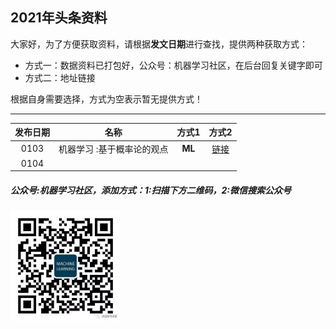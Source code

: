 ## 2021年头条资料

大家好，为了方便获取资料，请根据**发文日期**进行查找，提供两种获取方式：
- 方式一：数据资料已打包好，公众号：机器学习社区，在后台回复关键字即可
- 方式二：地址链接

根据自身需要选择，方式为空表示暂无提供方式！

---

| 发布日期 |名称|方式1 |方式2|
| :---------:|:-----------:|:-----------:|:-----------:|
| 0103 |机器学习 :基于概率论的观点|**ML** |[链接](https://github.com/probml/pml-book/releases/download/2020-12-28/pml1-2020-12-28.pdf)|
| 0104 |  |  ||

##### 公众号:**机器学习社区**，添加方式：1:扫描下方二维码，2:微信搜索公众号
<img src="/2021/pic/WechatIMG14.jpeg" width="35%">

